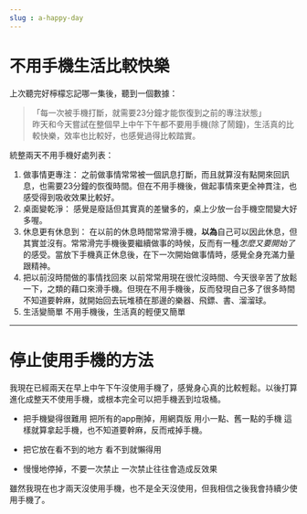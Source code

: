 ```yaml
---
slug : a-happy-day
---
```

# 不用手機生活比較快樂
上次聽完好檸檬忘記哪一集後，聽到一個數據：  
>「每一次被手機打斷，就需要23分鐘才能恢復到之前的專注狀態」  
昨天和今天嘗試在整個早上中午下午都不要用手機(除了鬧鐘)，生活真的比較快樂，效率也比較好，也感覺過得比較踏實。

統整兩天不用手機好處列表：
1. 做事情更專注：
	之前做事情常常被一個訊息打斷，而且就算沒有點開來回訊息，也需要23分鐘的恢復時間。但在不用手機後，做起事情來更全神貫注，也感受得到吸收效果比較好。
2. 桌面變乾淨：
	感覺是廢話但其實真的差蠻多的，桌上少放一台手機空間變大好多喔。
3. 休息更有休息到：
	在以前的休息時間常常滑手機，**以為**自己可以因此休息，但其實並沒有。常常滑完手機後要繼續做事的時候，反而有一種*怎麼又要開始了*的感受。當放下手機真正休息後，在下一次開始做事情時，感覺全身充滿力量跟精神。
4. 把以前沒時間做的事情找回來
	以前常常用現在很忙沒時間、今天很辛苦了放鬆一下，之類的藉口來滑手機。但現在不用手機後，反而發現自己多了很多時間不知道要幹麻，就開始回去玩堆積在那邊的樂器、飛鏢、書、溜溜球。
5. 生活變簡單
	不用手機後，生活真的輕便又簡單
---
# 停止使用手機的方法
我現在已經兩天在早上中午下午沒使用手機了，感覺身心真的比較輕鬆。以後打算進化成整天不使用手機，或根本完全可以把手機丟到垃圾桶。
* 把手機變得很難用
	把所有的app刪掉，用網頁版
	用小一點、舊一點的手機
這樣就算拿起手機，也不知道要幹麻，反而戒掉手機。  


* 把它放在看不到的地方
	看不到就懶得用
* 慢慢地停掉，不要一次禁止
	一次禁止往往會造成反效果

雖然我現在也才兩天沒使用手機，也不是全天沒使用，但我相信之後我會持續少使用手機了。
<!-- truncate -->

